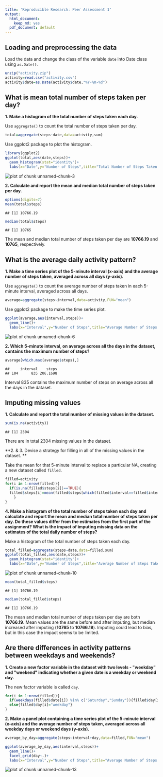 ```yaml
---
title: 'Reproducible Research: Peer Assessment 1'
output:
  html_document:
    keep_md: yes
  pdf_document: default
---
```



## Loading and preprocessing the data
Load the data and change the class of the variable `date` into Date class using `as.Date()`.

```r
unzip("activity.zip")
activity=read.csv("activity.csv")
activity$date=as.Date(activity$date,"%Y-%m-%d")
```

## What is mean total number of steps taken per day?
**1. Make a histogram of the total number of steps taken each day.**

Use `aggregate()` to count the total number of steps taken per day.

```r
total=aggregate(steps~date,data=activity,sum)
```

Use ggplot2 package to plot the histogram.

```r
library(ggplot2)
ggplot(total,aes(date,steps))+
  geom_histogram(stat="identity")+
  labs(x="Date",y="Number of Steps",title="Total Number of Steps Taken Each Day")
```

![plot of chunk unnamed-chunk-3](figure/unnamed-chunk-3.png) 

**2. Calculate and report the mean and median total number of steps taken per day.**

```r
options(digits=7)
mean(total$steps)
```

```
## [1] 10766.19
```

```r
median(total$steps)
```

```
## [1] 10765
```

The mean and median total number of steps taken per day are **10766.19** and **10765**, respectively. 

## What is the average daily activity pattern?
**1. Make a time series plot of the 5-minute interval (x-axis) and the average number of steps taken, averaged across all days (y-axis).**

Use `aggregate()` to count the average number of steps taken in each 5-minute interval, averaged across all days.

```r
average=aggregate(steps~interval,data=activity,FUN="mean")
```

Use ggplot2 package to make the time series plot.

```r
ggplot(average,aes(interval,steps))+
  geom_line()+
  labs(x="Interval",y="Number of Steps",title="Average Number of Steps Taken for Each Interval")
```

![plot of chunk unnamed-chunk-6](figure/unnamed-chunk-6.png) 

**2. Which 5-minute interval, on average across all the days in the dataset, contains the maximum number of steps?**

```r
average[which.max(average$steps),]
```

```
##     interval    steps
## 104      835 206.1698
```
Interval 835 contains the maximum number of steps on average across all the days in the dataset.

## Imputing missing values
**1. Calculate and report the total number of missing values in the dataset.**

```r
sum(is.na(activity))
```

```
## [1] 2304
```
There are in total 2304 missing values in the dataset.

**2. & 3. Devise a strategy for filling in all of the missing values in the dataset. **

Take the mean for that 5-minute interval to replace a particular NA, creating a new dataset called `filled`.

```r
filled=activity
for(i in 1:nrow(filled)){
  if(is.na(filled$steps[i])==TRUE){
  filled$steps[i]=mean(filled$steps[which(filled$interval==filled$interval[i])],na.rm=TRUE)
	}
}
```

**4. Make a histogram of the total number of steps taken each day and calculate and report the mean and median total number of steps taken per day. Do these values differ from the estimates from the first part of the assignment? What is the impact of imputing missing data on the estimates of the total daily number of steps?**

Make a histogram of the total number of steps taken each day.

```r
total_filled=aggregate(steps~date,data=filled,sum)
ggplot(total_filled,aes(date,steps))+
  geom_histogram(stat="identity")+
  labs(x="Date",y="Number of Steps",title="Average Number of Steps Taken Each Day (NAs Filled)")
```

![plot of chunk unnamed-chunk-10](figure/unnamed-chunk-10.png) 


```r
mean(total_filled$steps)
```

```
## [1] 10766.19
```

```r
median(total_filled$steps)
```

```
## [1] 10766.19
```
The mean and median total number of steps taken per day are both **10766.19**. Mean values are the same before and after imputing, but median increased after imputing (**10765** to **10766.19**). Imputing could lead to bias, but in this case the impact seems to be limited.

## Are there differences in activity patterns between weekdays and weekends?
**1. Create a new factor variable in the dataset with two levels - "weekday" and "weekend" indicating whether a given date is a weekday or weekend day.**

The new factor variable is called `day`.

```r
for(i in 1:nrow(filled)){
  if(weekdays(filled$date[i]) %in% c("Saturday","Sunday")){filled$day[i]="weekend"}
  else{filled$day[i]="weekday"}
}
```

**2. Make a panel plot containing a time series plot of the 5-minute interval (x-axis) and the average number of steps taken, averaged across all weekday days or weekend days (y-axis).**

```r
average_by_day=aggregate(steps~interval+day,data=filled,FUN="mean")

ggplot(average_by_day,aes(interval,steps))+
  geom_line()+
  facet_grid(day~.)+
  labs(x="Interval",y="Number of Steps",title="Average Number of Steps Taken for Each Interval on Weekdays and Weekends")
```

![plot of chunk unnamed-chunk-13](figure/unnamed-chunk-13.png) 
